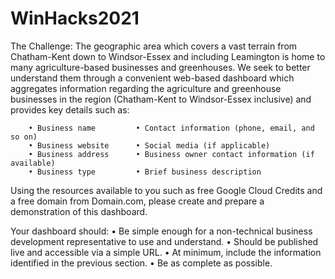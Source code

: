 # WinHacks2021
The Challenge:
	The geographic area which covers a vast terrain from Chatham-Kent down to Windsor-Essex and including Leamington is home to many agriculture-based businesses and greenhouses. We seek to better understand them through a convenient web-based dashboard which aggregates information regarding the agriculture and greenhouse businesses in the region (Chatham-Kent to Windsor-Essex inclusive) and provides key details such as:

		• Business name			• Contact information (phone, email, and so on)
		• Business website		• Social media (if applicable)
		• Business address		• Business owner contact information (if available)
		• Business type			• Brief business description

Using the resources available to you such as free Google Cloud Credits and a free domain from Domain.com, please create and prepare a demonstration of this dashboard.

Your dashboard should:
	• Be simple enough for a non-technical business development representative to use and understand.
	• Should be published live and accessible via a simple URL.
	• At minimum, include the information identified in the previous section.
	• Be as complete as possible.
